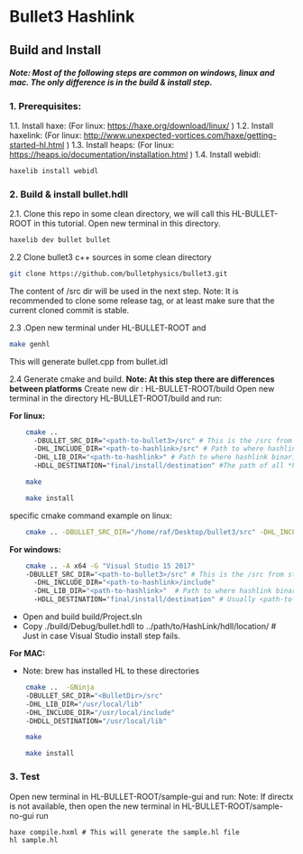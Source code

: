 # Bullet3 Hashlink

## Build and Install
##### Note: Most of the following steps are common on windows, linux and mac. The only difference is in the build & install step.

### 1. Prerequisites:
1.1. Install haxe: (For linux: https://haxe.org/download/linux/ )
1.2. Install haxelink: (For linux: http://www.unexpected-vortices.com/haxe/getting-started-hl.html )
1.3. Install heaps: (For linux: https://heaps.io/documentation/installation.html )
1.4. Install webidl: 
```sh
haxelib install webidl
```

### 2. Build & install bullet.hdll

2.1. Clone this repo in some clean directory, we will call this HL-BULLET-ROOT in this tutorial. 
Open new terminal in this directory.
```sh
haxelib dev bullet bullet
```

2.2 Clone bullet3 c++ sources in some clean directory
```sh
git clone https://github.com/bulletphysics/bullet3.git
```
   The content of /src dir will be used in the next step.
    Note: It is recommended to clone some release tag, or at least make sure that the current cloned commit is stable.
   
2.3 .Open new terminal under HL-BULLET-ROOT and 
```sh
make genhl
```
This will generate bullet.cpp from bullet.idl


2.4 Generate cmake and build.
**Note: At this step there are differences between platforms**
    Create new dir : HL-BULLET-ROOT/build
    Open new terminal in the directory HL-BULLET-ROOT/build and run:

**For linux:**
```sh
    cmake ..
      -DBULLET_SRC_DIR="<path-to-bullet3>/src" # This is the /src from step 2
      -DHL_INCLUDE_DIR="<path-to-hashlink>/src" # Path to where hashlink headers (hl.h, ...) are located. Usually under ...hashlink-x.xx/src 
      -DHL_LIB_DIR="<path-to-hashlink>" # Path to where hashlink binaries (libhl.so, ...) are located. Usually ...hashlink-x.xx
      -HDLL_DESTINATION="final/install/destination" #The path of all *hdll binaries, usually this is 'usr/lib' or 'usr/local/lib'
```
```sh
    make
```
```sh
    make install
```
    
specific cmake command example on linux:
```sh
    cmake .. -DBULLET_SRC_DIR="/home/raf/Desktop/bullet3/src" -DHL_INCLUDE_DIR="/home/raf/Desktop/hashlink/hashlink-1.11/src" -DHL_LIB_DIR="/home/raf/Desktop/hashlink/hashlink-1.11" -DHDLL_DESTINATION="/usr/lib"
   ```

**For windows:**

```sh
    cmake .. -A x64 -G "Visual Studio 15 2017" 
    -DBULLET_SRC_DIR="<path-to-bullet3>/src" # This is the /src from step 2
      -DHL_INCLUDE_DIR="<path-to-hashlink>/include"
      -DHL_LIB_DIR="<path-to-hashlink>"  # Path to where hashlink binaries (libhl.lib, ...) are located
      -HDLL_DESTINATION="final/install/destination" # Usually <path-to-hashlink>
```

* Open and build build/Project.sln
* Copy ./build/Debug/bullet.hdll to ../path/to/HashLink/hdll/location/ # Just in case Visual Studio install step fails.

**For MAC:**
* Note: brew has installed HL to these directories
```sh
    cmake ..  -GNinja 
    -DBULLET_SRC_DIR="<BulletDir>/src" 
    -DHL_LIB_DIR="/usr/local/lib" 
    -DHL_INCLUDE_DIR="/usr/local/include" 
    -DHDLL_DESTINATION="/usr/local/lib"
```
```sh
    make
```
```sh
    make install
```

### 3. Test
Open new terminal in HL-BULLET-ROOT/sample-gui and run:
Note: If directx is not available, then open the new terminal in HL-BULLET-ROOT/sample-no-gui
run
```
haxe compile.hxml # This will generate the sample.hl file
hl sample.hl 
```
